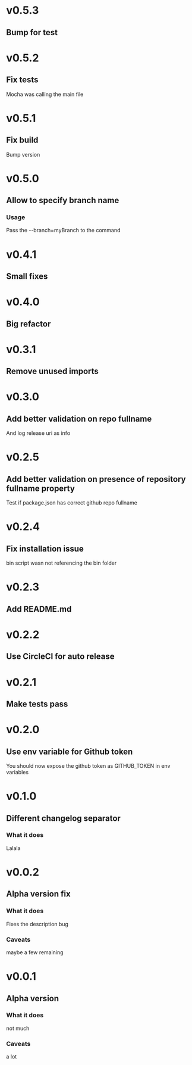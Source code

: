 # v0.5.3
## Bump for test

<!-- -->

# v0.5.2
## Fix tests
Mocha was calling the main file

<!-- -->

# v0.5.1
## Fix build
Bump version

<!-- -->

# v0.5.0
## Allow to specify branch name
### Usage
Pass the --branch=myBranch to the command

<!-- -->

# v0.4.1
## Small fixes

<!-- -->

# v0.4.0
## Big refactor

<!-- -->

# v0.3.1
## Remove unused imports

<!-- -->

# v0.3.0
## Add better validation on repo fullname
And log release uri as info

<!-- -->

# v0.2.5
## Add better validation on presence of repository fullname property
Test if package.json has correct github repo fullname

<!-- -->

# v0.2.4
## Fix installation issue
bin script wasn not referencing the bin folder

<!-- -->

# v0.2.3
## Add README.md

<!-- -->

# v0.2.2
## Use CircleCI for auto release

<!-- -->

# v0.2.1
## Make tests pass

<!-- -->

# v0.2.0
## Use env variable for Github token
You should now expose the github token as GITHUB_TOKEN in env variables

<!-- -->

# v0.1.0
## Different changelog separator
### What it does
Lalala

<!-- -->

# v0.0.2
## Alpha version fix
### What it does
Fixes the description bug
### Caveats
maybe a few remaining

<!-- -->

# v0.0.1
## Alpha version
### What it does
not much
### Caveats
a lot
